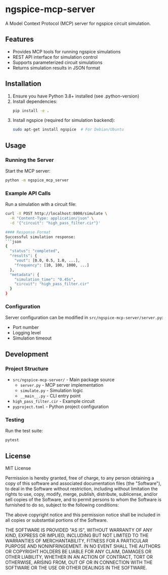 # ngspice-mcp-server

A Model Context Protocol (MCP) server for ngspice circuit simulation.

## Features

- Provides MCP tools for running ngspice simulations
- REST API interface for simulation control
- Supports parameterized circuit simulations
- Returns simulation results in JSON format

## Installation

1. Ensure you have Python 3.8+ installed (see .python-version)
2. Install dependencies:
   ```bash
   pip install -e .
   ```
3. Install ngspice (required for simulation backend):
   ```bash
   sudo apt-get install ngspice  # For Debian/Ubuntu
   ```

## Usage

### Running the Server

Start the MCP server:
```bash
python -m ngspice_mcp_server
```

### Example API Calls

Run a simulation with a circuit file:
```bash
curl -X POST http://localhost:8000/simulate \
  -H "Content-Type: application/json" \
  -d '{"circuit": "high_pass_filter.cir"}'

#### Response Format
Successful simulation response:
```json
{
  "status": "completed",
  "results": {
    "vout": [0.0, 0.5, 1.0, ...],
    "frequency": [10, 100, 1000, ...]
  },
  "metadata": {
    "simulation_time": "0.45s",
    "circuit": "high_pass_filter.cir"
  }
}
```

### Configuration

Server configuration can be modified in `src/ngspice-mcp-server/server.py`:
- Port number
- Logging level
- Simulation timeout

## Development

### Project Structure

- `src/ngspice-mcp-server/` - Main package source
  - `server.py` - MCP server implementation
  - `simulate.py` - Simulation logic
  - `__main__.py` - CLI entry point
- `high_pass_filter.cir` - Example circuit
- `pyproject.toml` - Python project configuration

### Testing

Run the test suite:
```bash
pytest
```

## License

MIT License

Permission is hereby granted, free of charge, to any person obtaining a copy
of this software and associated documentation files (the "Software"), to deal
in the Software without restriction, including without limitation the rights
to use, copy, modify, merge, publish, distribute, sublicense, and/or sell
copies of the Software, and to permit persons to whom the Software is
furnished to do so, subject to the following conditions:

The above copyright notice and this permission notice shall be included in all
copies or substantial portions of the Software.

THE SOFTWARE IS PROVIDED "AS IS", WITHOUT WARRANTY OF ANY KIND, EXPRESS OR
IMPLIED, INCLUDING BUT NOT LIMITED TO THE WARRANTIES OF MERCHANTABILITY,
FITNESS FOR A PARTICULAR PURPOSE AND NONINFRINGEMENT. IN NO EVENT SHALL THE
AUTHORS OR COPYRIGHT HOLDERS BE LIABLE FOR ANY CLAIM, DAMAGES OR OTHER
LIABILITY, WHETHER IN AN ACTION OF CONTRACT, TORT OR OTHERWISE, ARISING FROM,
OUT OF OR IN CONNECTION WITH THE SOFTWARE OR THE USE OR OTHER DEALINGS IN THE
SOFTWARE.

